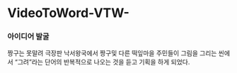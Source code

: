 # VideoToWord-VTW-

### 아이디어 발굴

짱구는 못말려 극장판 낙서왕국에서 짱구및 다른 떡잎마을 주민들이 그림을 그리는 씬에서 “그려”라는 단어의 반복적으로 나오는 것을 듣고 기획을 하게 되었다.
